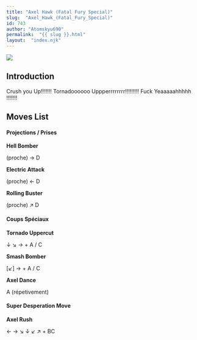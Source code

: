 ```yaml
---
title: "Axel Hawk (Fatal Fury Special)"
slug:  "Axel_Hawk_(Fatal_Fury_Special)"
id: 743
author: "Atomskyu690"
permalink:  "{{ slug }}.html"
layout:  "index.njk"
---
```


![](/images/Axel.PNG)  

## Introduction

Crush you Up!!!!!!! Tornadoooooo Uppperrrrrrrr!!!!!!!!! Fuck
Yeaaaaahhhhh !!!!!!!

## Moves List

#### Projections / Prises

**Hell Bomber**

(proche) → D

**Electric Attack**

(proche) ← D

**Rolling Buster**

(proche) ↗ D

#### Coups Spéciaux

**Tornado Uppercut**

↓ ↘ → + A / C

**Smash Bomber**

\[↙\] → + A / C

**Axel Dance**

A (répetivement)

#### Super Desperation Move

**Axel Rush**

← → ↘ ↓ ↙ ↗ + BC
